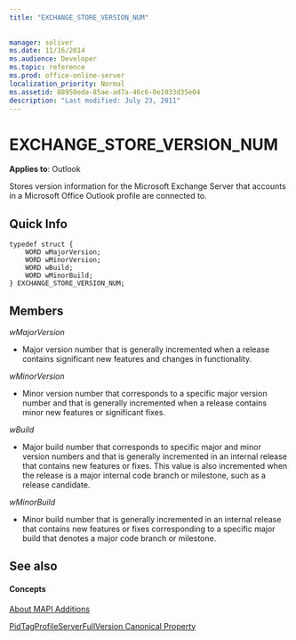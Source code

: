 ```yaml
---
title: "EXCHANGE_STORE_VERSION_NUM"
 
 
manager: soliver
ms.date: 11/16/2014
ms.audience: Developer
ms.topic: reference
ms.prod: office-online-server
localization_priority: Normal
ms.assetid: 88950eda-85ae-ad7a-46c6-0e1933d35e04
description: "Last modified: July 23, 2011"
---
```


# EXCHANGE_STORE_VERSION_NUM

  
  
**Applies to**: Outlook 
  
Stores version information for the Microsoft Exchange Server that accounts in a Microsoft Office Outlook profile are connected to.
  
## Quick Info

```
typedef struct { 
    WORD wMajorVersion; 
    WORD wMinorVersion; 
    WORD wBuild; 
    WORD wMinorBuild; 
} EXCHANGE_STORE_VERSION_NUM; 

```

## Members

 _wMajorVersion_
  
- Major version number that is generally incremented when a release contains significant new features and changes in functionality.
    
 _wMinorVersion_
  
- Minor version number that corresponds to a specific major version number and that is generally incremented when a release contains minor new features or significant fixes.
    
 _wBuild_
  
- Major build number that corresponds to specific major and minor version numbers and that is generally incremented in an internal release that contains new features or fixes. This value is also incremented when the release is a major internal code branch or milestone, such as a release candidate.
    
 _wMinorBuild_
  
- Minor build number that is generally incremented in an internal release that contains new features or fixes corresponding to a specific major build that denotes a major code branch or milestone.
    
## See also

#### Concepts

[About MAPI Additions](about-mapi-additions.md)
  
[PidTagProfileServerFullVersion Canonical Property](pidtagprofileserverfullversion-canonical-property.md)

